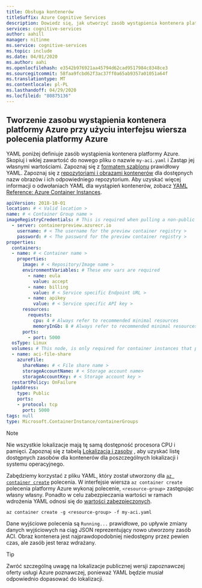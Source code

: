 ```yaml
---
title: Obsługa kontenerów
titleSuffix: Azure Cognitive Services
description: Dowiedz się, jak utworzyć zasób wystąpienia kontenera platformy Azure z poziomu interfejsu wiersza polecenia platformy Azure.
services: cognitive-services
author: aahill
manager: nitinme
ms.service: cognitive-services
ms.topic: include
ms.date: 04/01/2020
ms.author: aahi
ms.openlocfilehash: e3542b976921aa45794d62cad9517984c8348ce3
ms.sourcegitcommit: 58faa9fcbd62f3ac37ff0a65ab9357a01051a64f
ms.translationtype: MT
ms.contentlocale: pl-PL
ms.lasthandoff: 04/29/2020
ms.locfileid: "80875136"
---
```

## <a name="create-an-azure-container-instance-resource-from-the-azure-cli"></a>Tworzenie zasobu wystąpienia kontenera platformy Azure przy użyciu interfejsu wiersza polecenia platformy Azure

YAML poniżej definiuje zasób wystąpienia kontenera platformy Azure. Skopiuj i wklej zawartość do nowego pliku o nazwie `my-aci.yaml` i Zastąp jej własnymi wartościami. Zapoznaj się z [formatem szablonu][template-format] prawidłowy YAML. Zapoznaj się z [repozytoriami i obrazami kontenerów][repositories-and-images] dla dostępnych nazw obrazów i ich odpowiedniego repozytorium. Aby uzyskać więcej informacji o odwołaniach YAML dla wystąpień kontenerów, zobacz [YAML Reference: Azure Container Instances][aci-yaml-ref].

```YAML
apiVersion: 2018-10-01
location: # < Valid location >
name: # < Container Group name >
imageRegistryCredentials: # This is required when pulling a non-public image
  - server: containerpreview.azurecr.io
    username: # < The username for the preview container registry >
    password: # < The password for the preview container registry >
properties:
  containers:
  - name: # < Container name >
    properties:
      image: # < Repository/Image name >
      environmentVariables: # These env vars are required
        - name: eula
          value: accept
        - name: billing
          value: # < Service specific Endpoint URL >
        - name: apikey
          value: # < Service specific API key >
      resources:
        requests:
          cpu: 4 # Always refer to recommended minimal resources
          memoryInGb: 8 # Always refer to recommended minimal resources
      ports:
        - port: 5000
  osType: Linux
  volumes: # This node, is only required for container instances that pull their model in at runtime, such as LUIS.
  - name: aci-file-share
    azureFile:
      shareName: # < File share name >
      storageAccountName: # < Storage account name>
      storageAccountKey: # < Storage account key >
  restartPolicy: OnFailure
  ipAddress:
    type: Public
    ports:
    - protocol: tcp
      port: 5000
tags: null
type: Microsoft.ContainerInstance/containerGroups
```

> [!NOTE]
> Nie wszystkie lokalizacje mają tę samą dostępność procesora CPU i pamięci. Zapoznaj się z tabelą [Lokalizacja i zasoby][location-to-resource] , aby uzyskać listę dostępnych zasobów dla kontenerów dla poszczególnych lokalizacji i systemu operacyjnego.

Zabędziemy korzystać z pliku YAML, który został utworzony dla [`az container create`][azure-container-create] polecenia. W interfejsie wiersza `az container create` polecenia platformy Azure wykonaj polecenie, `<resource-group>` zastępując własny własny. Ponadto w celu zabezpieczania wartości w ramach wdrożenia YAML odnosi się do [wartości zabezpieczonych][secure-values].

```azurecli
az container create -g <resource-group> -f my-aci.yaml
```

Dane wyjściowe polecenia są `Running...` prawidłowe, po upływie zmiany danych wyjściowych na ciąg JSON reprezentujący nowo utworzony zasób ACI. Obraz kontenera jest najprawdopodobniej niedostępny przez pewien czas, ale zasób jest teraz wdrażany.

> [!TIP]
> Zwróć szczególną uwagę na lokalizacje publicznej wersji zapoznawczej oferty usługi Azure poznawczej, ponieważ YAML będzie musiał odpowiednio dopasować do lokalizacji.

[azure-container-create]: https://docs.microsoft.com/cli/azure/container?view=azure-cli-latest#az-container-create
[template-format]: https://docs.microsoft.com/azure/templates/Microsoft.ContainerInstance/2018-10-01/containerGroups#template-format
[aci-yaml-ref]: ../../../container-instances/container-instances-reference-yaml.md
[repositories-and-images]: ../../cognitive-services-container-support.md#container-repositories-and-images
[location-to-resource]: ../../../container-instances/container-instances-region-availability.md#availability---general
[secure-values]: ../../../container-instances/container-instances-environment-variables.md#secure-values

